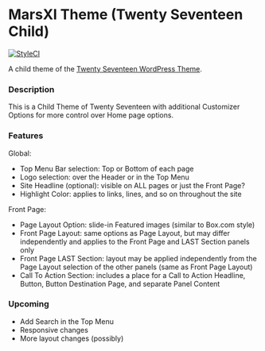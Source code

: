 # MarsXI Theme (Twenty Seventeen Child)

[![StyleCI](https://styleci.io/repos/59265178/shield)](https://styleci.io/repos/59265178)

A child theme of the [Twenty Seventeen WordPress Theme](https://wordpress.org/themes/twentyseventeen/).

### Description
This is a Child Theme of Twenty Seventeen with additional Customizer Options for more control over Home page options.

### Features
Global:

- Top Menu Bar selection: Top or Bottom of each page
- Logo selection: over the Header or in the Top Menu
- Site Headline (optional): visible on ALL pages or just the Front Page?
- Highlight Color: applies to links, lines, and so on throughout the site

Front Page:

- Page Layout Option: slide-in Featured images (similar to Box.com style)
- Front Page Layout: same options as Page Layout, but may differ independently and applies to the Front Page and LAST Section panels only
- Front Page LAST Section: layout may be applied independently from the Page Layout selection of the other panels (same as Front Page Layout)
- Call To Action Section: includes a place for a Call to Action Headline, Button, Button Destination Page, and separate Panel Content

### Upcoming

- Add Search in the Top Menu
- Responsive changes
- More layout changes (possibly)
